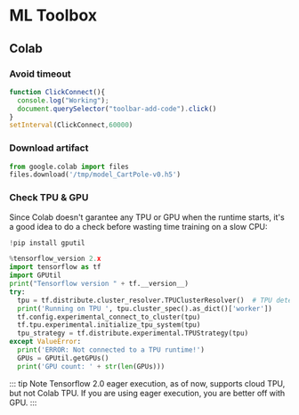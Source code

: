 # ML Toolbox

## Colab

### Avoid timeout

```js
function ClickConnect(){
  console.log("Working"); 
  document.querySelector("toolbar-add-code").click() 
}
setInterval(ClickConnect,60000)
```

### Download artifact

```python
from google.colab import files
files.download('/tmp/model_CartPole-v0.h5')
```

### Check TPU & GPU

Since Colab doesn't garantee any TPU or GPU when the runtime starts, it's a good idea to do a check before wasting time training on a slow CPU:

```python
!pip install gputil
```

```python
%tensorflow_version 2.x
import tensorflow as tf
import GPUtil
print("Tensorflow version " + tf.__version__)
try:
  tpu = tf.distribute.cluster_resolver.TPUClusterResolver()  # TPU detection
  print('Running on TPU ', tpu.cluster_spec().as_dict()['worker'])
  tf.config.experimental_connect_to_cluster(tpu)
  tf.tpu.experimental.initialize_tpu_system(tpu)
  tpu_strategy = tf.distribute.experimental.TPUStrategy(tpu)
except ValueError:
  print('ERROR: Not connected to a TPU runtime!')
  GPUs = GPUtil.getGPUs()
  print('GPU count: ' + str(len(GPUs)))
```

::: tip Note
Tensorflow 2.0 eager execution, as of now, supports cloud TPU, but not Colab TPU. If you are using eager execution, you are better off with GPU.
:::

<Disqus/>
